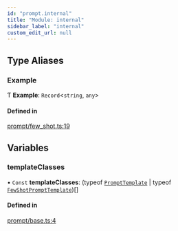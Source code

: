 ```yaml
---
id: "prompt.internal"
title: "Module: internal"
sidebar_label: "internal"
custom_edit_url: null
---
```


## Type Aliases

### Example

Ƭ **Example**: `Record`<`string`, `any`\>

#### Defined in

[prompt/few_shot.ts:19](https://github.com/hwchase17/langchainjs/blob/f0c297a/langchain/prompt/few_shot.ts#L19)

## Variables

### templateClasses

• `Const` **templateClasses**: (typeof [`PromptTemplate`](../classes/.PromptTemplate) \| typeof [`FewShotPromptTemplate`](../classes/.FewShotPromptTemplate))[]

#### Defined in

[prompt/base.ts:4](https://github.com/hwchase17/langchainjs/blob/f0c297a/langchain/prompt/base.ts#L4)
